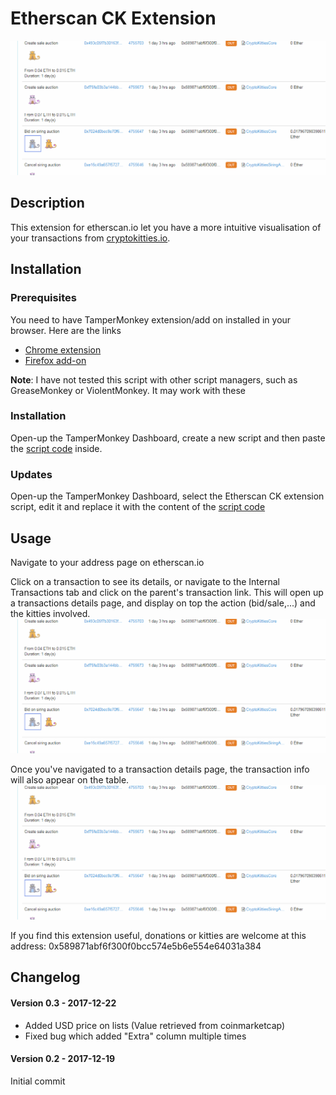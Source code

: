 # Etherscan CK Extension #

![alt text](table.png "Transaction list page")

## Description ##

This extension for etherscan.io let you have a more intuitive visualisation of your transactions from [cryptokitties.io](https://www.cryptokitties.co).

## Installation ##

### Prerequisites ###
You need to have TamperMonkey extension/add on installed in your browser. Here are the links
- [Chrome extension](https://chrome.google.com/webstore/detail/tampermonkey/dhdgffkkebhmkfjojejmpbldmpobfkfo?hl=en) 
- [Firefox add-on](https://addons.mozilla.org/en-US/firefox/addon/tampermonkey/)
 
**Note**: I have not tested this script with other script managers, such as GreaseMonkey or ViolentMonkey. It may work with these

### Installation ###
Open-up the TamperMonkey Dashboard, create a new script and then paste the [script code](https://raw.githubusercontent.com/wishhhmaster/EtherscanCKExtension/master/script.js) inside.

### Updates ###

Open-up the TamperMonkey Dashboard, select the Etherscan CK extension script, edit it and replace it with the content of the [script code](https://raw.githubusercontent.com/wishhhmaster/EtherscanCKExtension/master/script.js)
 
 
## Usage ##

Navigate to your address page on etherscan.io

Click on a transaction to see its details, or navigate to the Internal Transactions tab and click on the parent's transaction link.
This will open up a transactions details page, and display on top the action (bid/sale,...) and the kitties involved.
![alt text](table.png "Transaction details page")

Once you've navigated to a transaction details page, the transaction info will also appear on the table.
![alt text](table.png "Transaction list page")


If you find this extension useful, donations or kitties are welcome at this address: 0x589871abf6f300f0bcc574e5b6e554e64031a384

## Changelog ##

#### Version 0.3 - 2017-12-22 ####

  * Added USD price on lists (Value retrieved from coinmarketcap)
  * Fixed bug which added "Extra" column multiple times

#### Version 0.2 - 2017-12-19 ####

Initial commit